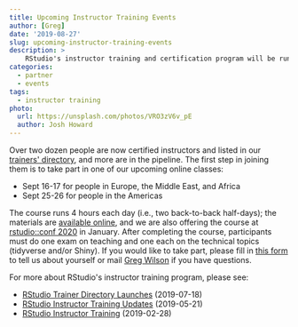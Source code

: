```yaml
---
title: Upcoming Instructor Training Events
author: [Greg]
date: '2019-08-27'
slug: upcoming-instructor-training-events
description: >
    RStudio's instructor training and certification program will be running two upcoming online classes in September 2019. We hope you'll consider joining us.
categories:
  - partner
  - events
tags:
  - instructor training
photo:
  url: https://unsplash.com/photos/VRO3zV6v_pE
  author: Josh Howard
---
```


Over two dozen people are now certified instructors and listed in our [trainers' directory](https://rstd.io/trainers), and more are in the pipeline.
The first step in joining them is to take part in one of our upcoming online classes:

-   Sept 16-17 for people in Europe, the Middle East, and Africa
-   Sept 25-26 for people in the Americas

The course runs 4 hours each day (i.e., two back-to-back half-days);
the materials are [available online][slides],
and we are also offering the course at [rstudio::conf 2020][conf] in January.
After completing the course,
participants must do one exam on teaching
and one each on the technical topics (tidyverse and/or Shiny).
If you would like to take part,
please fill in [this form][form] to tell us about yourself
or mail [Greg Wilson](mailto:greg.wilson@rstudio.com) if you have questions.

For more about RStudio's instructor training program, please see:

-   [RStudio Trainer Directory Launches](https://blog.rstudio.com/2019/07/18/rstudio-trainer-directory-launches/) (2019-07-18)
-   [RStudio Instructor Training Updates](https://blog.rstudio.com/2019/05/21/rstudio-instructor-training-updates/) (2019-05-21)
-   [RStudio Instructor Training](https://blog.rstudio.com/2019/02/28/rstudio-instructor-training/) (2019-02-28)

[conf]: https://web.cvent.com/event/36ebe042-0113-44f1-8e36-b9bc5d0733bf/summary
[form]: https://docs.google.com/forms/d/e/1FAIpQLSdnybZ-Zs64QE1h7bk67uRs1UCUi1Tibi3noefyStrTHplSDA/viewform
[slides]: https://drive.google.com/drive/folders/13ohFt3D0EJ5PDbMaWTxnHH-hwA7G0IvY
